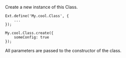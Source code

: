 Create a new instance of this Class.

    Ext.define('My.cool.Class', {
        ...
    });
    
    My.cool.Class.create({
        someConfig: true
    });

All parameters are passed to the constructor of the class.
